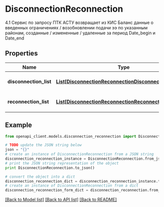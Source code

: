 # DisconnectionReconnection

4.1 Сервис по запросу ПТК АСТУ возвращает из КИС Баланс данные о введенных ограничениях / возобновлении подачи ээ по указанным районам, созданные / измененные / удаленные за период Date_begin и Date_end

## Properties
Name | Type | Description | Notes
------------ | ------------- | ------------- | -------------
**disconnection_list** | [**List[DisconnectionReconnectionDisconnectionListInner]**](DisconnectionReconnectionDisconnectionListInner.md) | Массив данных по отключениям | [optional] 
**reconnection_list** | [**List[DisconnectionReconnectionReconnectionListInner]**](DisconnectionReconnectionReconnectionListInner.md) | Массив данных по возобновлению | [optional] 

## Example

```python
from openapi_client.models.disconnection_reconnection import DisconnectionReconnection

# TODO update the JSON string below
json = "{}"
# create an instance of DisconnectionReconnection from a JSON string
disconnection_reconnection_instance = DisconnectionReconnection.from_json(json)
# print the JSON string representation of the object
print DisconnectionReconnection.to_json()

# convert the object into a dict
disconnection_reconnection_dict = disconnection_reconnection_instance.to_dict()
# create an instance of DisconnectionReconnection from a dict
disconnection_reconnection_form_dict = disconnection_reconnection.from_dict(disconnection_reconnection_dict)
```
[[Back to Model list]](../README.md#documentation-for-models) [[Back to API list]](../README.md#documentation-for-api-endpoints) [[Back to README]](../README.md)


